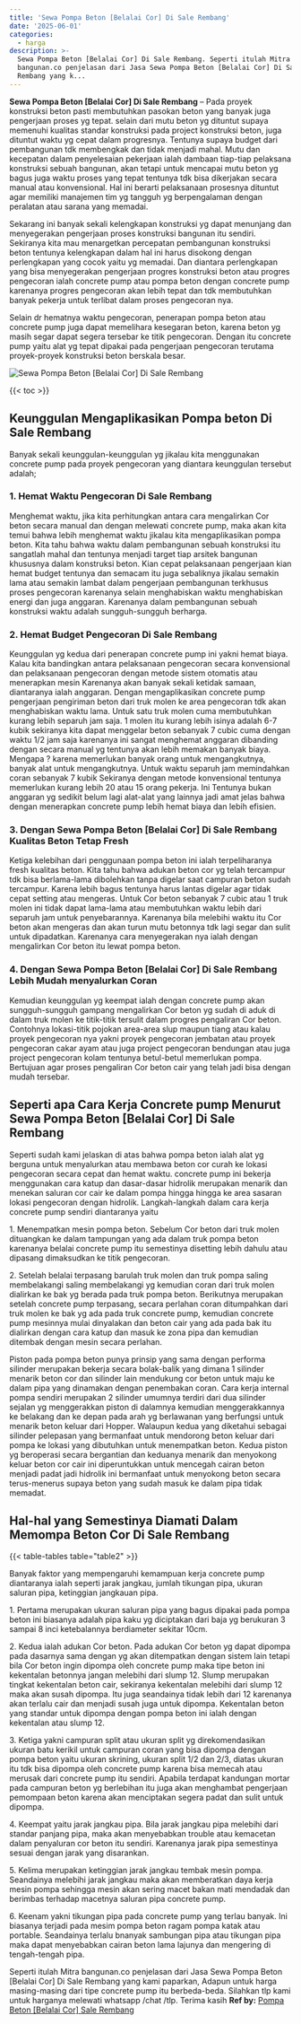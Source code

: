```yaml
---
title: 'Sewa Pompa Beton [Belalai Cor] Di Sale Rembang'
date: '2025-06-01'
categories:
  - harga
description: >-
  Sewa Pompa Beton [Belalai Cor] Di Sale Rembang. Seperti itulah Mitra
  bangunan.co penjelasan dari Jasa Sewa Pompa Beton [Belalai Cor] Di Sale
  Rembang yang k...
---
```


**Sewa Pompa Beton \[Belalai Cor\] Di Sale Rembang** – Pada proyek konstruksi beton pasti membutuhkan pasokan beton yang banyak juga pengerjaan proses yg tepat. selain dari mutu beton yg dituntut supaya memenuhi kualitas standar konstruksi pada project konstruksi beton, juga dituntut waktu yg cepat dalam progresnya. Tentunya supaya budget dari pembangunan tdk membengkak dan tidak menjadi mahal. Mutu dan kecepatan dalam penyelesaian pekerjaan ialah dambaan tiap-tiap pelaksana konstruksi sebuah bangunan, akan tetapi untuk mencapai mutu beton yg bagus juga waktu proses yang tepat tentunya tdk bisa dikerjakan secara manual atau konvensional. Hal ini berarti pelaksanaan prosesnya dituntut agar memiliki manajemen tim yg tangguh yg berpengalaman dengan peralatan atau sarana yang memadai.

Sekarang ini banyak sekali kelengkapan konstruksi yg dapat menunjang dan menyegerakan pengerjaan proses konstruksi bangunan itu sendiri. Sekiranya kita mau menargetkan percepatan pembangunan konstruksi beton tentunya kelengkapan dalam hal ini harus disokong dengan perlengkapan yang cocok yaitu yg memadai. Dan diantara perlengkapan yang bisa menyegerakan pengerjaan progres konstruksi beton atau progres pengecoran ialah concrete pump atau pompa beton dengan concrete pump karenanya progres pengecoran akan lebih tepat dan tdk membutuhkan banyak pekerja untuk terlibat dalam proses pengecoran nya.

Selain dr hematnya waktu pengecoran, penerapan pompa beton atau concrete pump juga dapat memelihara kesegaran beton, karena beton yg masih segar dapat segera tersebar ke titik pengecoran. Dengan itu concrete pump yaitu alat yg tepat dipakai pada pengerjaan pengecoran terutama proyek-proyek konstruksi beton berskala besar.

![Sewa Pompa Beton [Belalai Cor] Di Sale Rembang](/images/sewa-concrete-pump-35.png)

{{< toc >}}

## Keunggulan Mengaplikasikan Pompa beton Di Sale Rembang

Banyak sekali keunggulan-keunggulan yg jikalau kita menggunakan concrete pump pada proyek pengecoran yang diantara keunggulan tersebut adalah;

### 1\. Hemat Waktu Pengecoran Di Sale Rembang

Menghemat waktu, jika kita perhitungkan antara cara mengalirkan Cor beton secara manual dan dengan melewati concrete pump, maka akan kita temui bahwa lebih menghemat waktu jikalau kita mengaplikasikan pompa beton. Kita tahu bahwa waktu dalam pembangunan sebuah konstruksi itu sangatlah mahal dan tentunya menjadi target tiap arsitek bangunan khususnya dalam konstruksi beton. Kian cepat pelaksanaan pengerjaan kian hemat budget tentunya dan semacam itu juga sebaliknya jikalau semakin lama atau semakin lambat dalam pengerjaan pembangunan terkhusus proses pengecoran karenanya selain menghabiskan waktu menghabiskan energi dan juga anggaran. Karenanya dalam pembangunan sebuah konstruksi waktu adalah sungguh-sungguh berharga.

### 2\. Hemat Budget Pengecoran Di Sale Rembang

Keunggulan yg kedua dari penerapan concrete pump ini yakni hemat biaya. Kalau kita bandingkan antara pelaksanaan pengecoran secara konvensional dan pelaksanaan pengecoran dengan metode sistem otomatis atau menerapkan mesin Karenanya akan banyak sekali ketidak samaan, diantaranya ialah anggaran. Dengan mengaplikasikan concrete pump pengerjaan pengiriman beton dari truk molen ke area pengecoran tdk akan menghabiskan waktu lama. Untuk satu truk molen cuma membutuhkan kurang lebih separuh jam saja. 1 molen itu kurang lebih isinya adalah 6-7 kubik sekiranya kita dapat menggelar beton sebanyak 7 cubic cuma dengan waktu 1/2 jam saja karenanya ini sangat menghemat anggaran dibanding dengan secara manual yg tentunya akan lebih memakan banyak biaya. Mengapa ? karena memerlukan banyak orang untuk mengangkutnya, banyak alat untuk mengangkutnya. Untuk waktu separuh jam memindahkan coran sebanyak 7 kubik Sekiranya dengan metode konvensional tentunya memerlukan kurang lebih 20 atau 15 orang pekerja. Ini Tentunya bukan anggaran yg sedikit belum lagi alat-alat yang lainnya jadi amat jelas bahwa dengan menerapkan concrete pump lebih hemat biaya dan lebih efisien.

### 3\. Dengan Sewa Pompa Beton \[Belalai Cor\] Di Sale Rembang Kualitas Beton Tetap Fresh

Ketiga kelebihan dari penggunaan pompa beton ini ialah terpeliharanya fresh kualitas beton. Kita tahu bahwa adukan beton cor yg telah tercampur tdk bisa berlama-lama dibolehkan tanpa digelar saat campuran beton sudah tercampur. Karena lebih bagus tentunya harus lantas digelar agar tidak cepat setting atau mengeras. Untuk Cor beton sebanyak 7 cubic atau 1 truk molen ini tidak dapat lama-lama atau membutuhkan waktu lebih dari separuh jam untuk penyebarannya. Karenanya bila melebihi waktu itu Cor beton akan mengeras dan akan turun mutu betonnya tdk lagi segar dan sulit untuk dipadatkan. Karenanya cara menyegerakan nya ialah dengan mengalirkan Cor beton itu lewat pompa beton.

### 4\. Dengan Sewa Pompa Beton \[Belalai Cor\] Di Sale Rembang Lebih Mudah menyalurkan Coran

Kemudian keunggulan yg keempat ialah dengan concrete pump akan sungguh-sungguh gampang mengalirkan Cor beton yg sudah di aduk di dalam truk molen ke titik-titik tersulit dalam progres pengaliran Cor beton. Contohnya lokasi-titik pojokan area-area slup maupun tiang atau kalau proyek pengecoran nya yakni proyek pengecoran jembatan atau proyek pengecoran cakar ayam atau juga project pengecoran bendungan atau juga project pengecoran kolam tentunya betul-betul memerlukan pompa. Bertujuan agar proses pengaliran Cor beton cair yang telah jadi bisa dengan mudah tersebar.

## Seperti apa Cara Kerja Concrete pump Menurut Sewa Pompa Beton \[Belalai Cor\] Di Sale Rembang

Seperti sudah kami jelaskan di atas bahwa pompa beton ialah alat yg berguna untuk menyalurkan atau membawa beton cor curah ke lokasi pengecoran secara cepat dan hemat waktu. concrete pump ini bekerja menggunakan cara katup dan dasar-dasar hidrolik merupakan menarik dan menekan saluran cor cair ke dalam pompa hingga hingga ke area sasaran lokasi pengecoran dengan hidrolik. Langkah-langkah dalam cara kerja concrete pump sendiri diantaranya yaitu

1\. Menempatkan mesin pompa beton. Sebelum Cor beton dari truk molen dituangkan ke dalam tampungan yang ada dalam truk pompa beton karenanya belalai concrete pump itu semestinya disetting lebih dahulu atau dipasang dimaksudkan ke titik pengecoran.

2\. Setelah belalai terpasang barulah truk molen dan truk pompa saling membelakangi saling membelakangi yg kemudian coran dari truk molen dialirkan ke bak yg berada pada truk pompa beton. Berikutnya merupakan setelah concrete pump terpasang, secara perlahan coran ditumpahkan dari truk molen ke bak yg ada pada truk concrete pump, kemudian concrete pump mesinnya mulai dinyalakan dan beton cair yang ada pada bak itu dialirkan dengan cara katup dan masuk ke zona pipa dan kemudian ditembak dengan mesin secara perlahan.

Piston pada pompa beton punya prinsip yang sama dengan performa silinder merupakan bekerja secara bolak-balik yang dimana 1 silinder menarik beton cor dan silinder lain mendukung cor beton untuk maju ke dalam pipa yang dinamakan dengan penembakan coran. Cara kerja internal pompa sendiri merupakan 2 silinder umumnya terdiri dari dua silinder sejalan yg menggerakkan piston di dalamnya kemudian menggerakkannya ke belakang dan ke depan pada arah yg berlawanan yang berfungsi untuk menarik beton keluar dari Hopper. Walaupun kedua yang diketahui sebagai silinder pelepasan yang bermanfaat untuk mendorong beton keluar dari pompa ke lokasi yang dibutuhkan untuk menempatkan beton. Kedua piston yg beroperasi secara bergantian dan keduanya menarik dan menyokong keluar beton cor cair ini diperuntukkan untuk mencegah cairan beton menjadi padat jadi hidrolik ini bermanfaat untuk menyokong beton secara terus-menerus supaya beton yang sudah masuk ke dalam pipa tidak memadat.

## Hal-hal yang Semestinya Diamati Dalam Memompa Beton Cor Di Sale Rembang

{{< table-tables table="table2" >}}

Banyak faktor yang mempengaruhi kemampuan kerja concrete pump diantaranya ialah seperti jarak jangkau, jumlah tikungan pipa, ukuran saluran pipa, ketinggian jangkauan pipa.

1\. Pertama merupakan ukuran saluran pipa yang bagus dipakai pada pompa beton ini biasanya adalah pipa kaku yg diciptakan dari baja yg berukuran 3 sampai 8 inci ketebalannya berdiameter sekitar 10cm.

2\. Kedua ialah adukan Cor beton. Pada adukan Cor beton yg dapat dipompa pada dasarnya sama dengan yg akan ditempatkan dengan sistem lain tetapi bila Cor beton ingin dipompa oleh concrete pump maka tipe beton ini kekentalan betonnya jangan melebihi dari slump 12. Slump merupakan tingkat kekentalan beton cair, sekiranya kekentalan melebihi dari slump 12 maka akan susah dipompa. Itu juga seandainya tidak lebih dari 12 karenanya akan terlalu cair dan menjadi susah juga untuk dipompa. Kekentalan beton yang standar untuk dipompa dengan pompa beton ini ialah dengan kekentalan atau slump 12.

3\. Ketiga yakni campuran split atau ukuran split yg direkomendasikan ukuran batu kerikil untuk campuran coran yang bisa dipompa dengan pompa beton yaitu ukuran skrining, ukuran split 1/2 dan 2/3, diatas ukuran itu tdk bisa dipompa oleh concrete pump karena bisa memecah atau merusak dari concrete pump itu sendiri. Apabila terdapat kandungan mortar pada campuran beton yg berlebihan itu juga akan menghambat pengerjaan pemompaan beton karena akan menciptakan segera padat dan sulit untuk dipompa.

4\. Keempat yaitu jarak jangkau pipa. Bila jarak jangkau pipa melebihi dari standar panjang pipa, maka akan menyebabkan trouble atau kemacetan dalam penyaluran cor beton itu sendiri. Karenanya jarak pipa semestinya sesuai dengan jarak yang disarankan.

5\. Kelima merupakan ketinggian jarak jangkau tembak mesin pompa. Seandainya melebihi jarak jangkau maka akan memberatkan daya kerja mesin pompa sehingga mesin akan sering macet bakan mati mendadak dan berimbas terhadap macetnya saluran pipa concrete pump.

6\. Keenam yakni tikungan pipa pada concrete pump yang terlau banyak. Ini biasanya terjadi pada mesim pompa beton ragam pompa katak atau portable. Seandainya terlalu bnanyak sambungan pipa atau tikungan pipa maka dapat menyebabkan cairan beton lama lajunya dan mengering di tengah-tengah pipa.

Seperti itulah Mitra bangunan.co penjelasan dari Jasa Sewa Pompa Beton \[Belalai Cor\] Di Sale Rembang yang kami paparkan, Adapun untuk harga masing-masing dari tipe concrete pump itu berbeda-beda. Silahkan tlp kami untuk harganya melewati whatsapp /chat /tlp. Terima kasih
**Ref by:** [Pompa Beton [Belalai Cor] Sale Rembang](https://id.wikipedia.org/wiki/Pompa)
